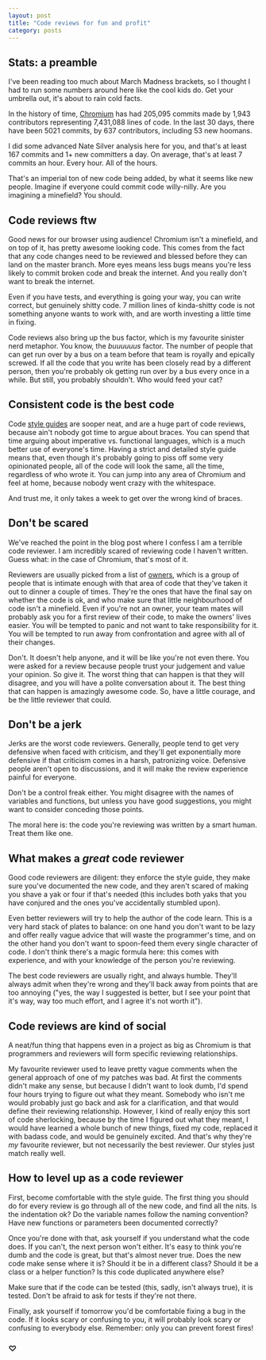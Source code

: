 ```yaml
---
layout: post
title: "Code reviews for fun and profit"
category: posts
---
```


## Stats: a preamble
I've been reading too much about March Madness brackets, so I thought I had to run some numbers around here like the cool kids do. Get your umbrella out, it's about to rain cold facts.

In the history of time, [Chromium](http://www.ohloh.net/p/chrome) has had 205,095 commits made by 1,943 contributors representing 7,431,088 lines of code. In the last 30 days, there have been 5021 commits, by 637 contributors, including 53 new hoomans.

I did some advanced Nate Silver analysis here for you, and that's at least 167 commits and 1+ new committers a day. On average, that's at least 7 commits an hour. Every hour. All of the hours.

That's an imperial ton of new code being added, by what it seems like new people. Imagine if everyone could commit code willy-nilly. Are you imagining a minefield? You should.

## Code reviews ftw
Good news for our browser using audience! Chromium isn't a minefield, and on top of it, has pretty awesome looking code. This comes from the fact that any code changes need to be reviewed and blessed before they can land on the master branch. More eyes means less bugs means you're less likely to commit broken code and break the internet. And you really don't want to break the internet.

Even if you have tests, and everything is going your way, you can write correct, but genuinely shitty code. 7 million lines of kinda-shitty code is not something anyone wants to work with, and are worth investing a little time in fixing.

Code reviews also bring up the bus factor, which is my favourite sinister nerd metaphor. You know, the *buuuuuus* factor. The number of people that can get run over by a bus on a team before that team is royally and epically screwed. If all the code that you write has been closely read by a different person, then you're probably ok getting run over by a bus every once in a while. But still, you probably shouldn't. Who would feed your cat?

## Consistent code is the best code
Code [style guides](http://google-styleguide.googlecode.com/svn/trunk/cppguide.xml) are sooper neat, and are a huge part of code reviews, because ain't nobody got time to argue about braces. You can spend that time arguing about imperative vs. functional languages, which is a much better use of everyone's time. Having a strict and detailed style guide means that, even though it's probably going to piss off some very opinionated people, all of the code will look the same, all the time, regardless of who wrote it. You can jump into any area of Chromium and feel at home, because nobody went crazy with the whitespace.

And trust me, it only takes a week to get over the wrong kind of braces.

## Don't be scared
We've reached the point in the blog post where I confess I am a terrible code reviewer. I am incredibly scared of reviewing code I haven't written. Guess what: in the case of Chromium, that's most of it.

Reviewers are usually picked from a list of [owners](http://dev.chromium.org/developers/owners-files), which is a group of people that is intimate enough with that area of code that they've taken it out to dinner a couple of times. They're the ones that have the final say on whether the code is ok, and who make sure that little neighbourhood of code isn't a minefield. Even if you're not an owner, your team mates will probably ask you for a first review of their code, to make the owners' lives easier. You will be tempted to panic and not want to take responsibility for it. You will be tempted to run away from confrontation and agree with all of their changes.

Don't. It doesn't help anyone, and it will be like you're not even there. You were asked for a review because people trust your judgement and value your opinion. So give it. The worst thing that can happen is that they will disagree, and you will have a polite conversation about it. The best thing that can happen is amazingly awesome code. So, have a little courage, and be the little reviewer that could.

## Don't be a jerk
Jerks are the worst code reviewers. Generally, people tend to get very defensive when faced with criticism, and they'll get exponentially more defensive if that criticism comes in a harsh, patronizing voice. Defensive people aren't open to discussions, and it will make the review experience painful for everyone.

Don't be a control freak either. You might disagree with the names of variables and functions, but unless you have good suggestions, you might want to consider conceding those points.

The moral here is: the code you're reviewing was written by a smart human. Treat them like one.

## What makes a *great* code reviewer
Good code reviewers are diligent: they enforce the style guide, they make sure you've documented the new code, and they aren't scared of  making you shave a yak or four if that's needed (this includes both yaks that you have conjured and the ones you've accidentally stumbled upon).

Even better reviewers will try to help the author of the code learn. This is a very hard stack of plates to balance: on one hand you don't want to be lazy and offer really vague advice that will waste the programmer's time, and on the other hand you don't want to spoon-feed them every single character of code. I don't think there's a magic formula here: this comes with experience, and with your knowledge of the person you're reviewing.

The best code reviewers are usually right, and always humble. They'll always admit when they're wrong and they'll back away from points that are too annoying ("yes, the way I suggested is better, but I see your point that it's way, way too much effort, and I agree it's not worth it").

## Code reviews are kind of social
A neat/fun thing that happens even in a project as big as Chromium is that programmers and reviewers will form specific reviewing relationships.

My favourite reviewer used to leave pretty vague comments when the general approach of one of my patches was bad. At first the comments didn't make any sense, but because I didn't want to look dumb, I'd spend four hours trying to figure out what they meant. Somebody who isn't me would probably just go back and ask for a clarification, and that would define their reviewing relationship. However, I kind of really enjoy this sort of code sherlocking, because by the time I figured out what they meant, I would have learned a whole bunch of new things, fixed my code, replaced it with badass code, and would be genuinely excited. And that's why they're _my_ favourite reviewer, but not necessarily the best reviewer. Our styles just match really well.


## How to level up as a code reviewer
First, become comfortable with the style guide. The first thing you should do for every review is go through all of the new code, and find all the nits. Is the indentation ok? Do the variable names follow the naming convention? Have new functions or parameters been documented correctly?

Once you're done with that, ask yourself if you understand what the code does. If you can't, the next person won't either. It's easy to think you're dumb and the code is great, but that's almost never true. Does the new code make sense where it is? Should it be in a different class? Should it be a class or a helper function? Is this code duplicated anywhere else?

Make sure that if the code can be tested (this, sadly, isn't always true), it is tested. Don't be afraid to ask for tests if they're not there.

Finally, ask yourself if tomorrow you'd be comfortable fixing a bug in the code. If it looks scary or confusing to you, it will probably look scary or confusing to everybody else. Remember: only you can prevent forest fires!

### ♡

